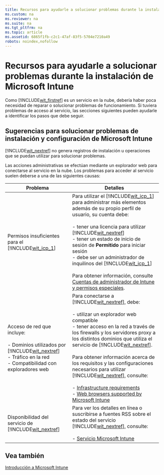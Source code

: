 ```yaml
---
title: Recursos para ayudarle a solucionar problemas durante la instalaci&#243;n de Microsoft Intune
ms.custom: na
ms.reviewer: na
ms.suite: na
ms.tgt_pltfrm: na
ms.topic: article
ms.assetid: 6865f1fb-c2c1-47af-83f5-5704e7210a49
robots: noindex,nofollow
---
```

# Recursos para ayudarle a solucionar problemas durante la instalaci&#243;n de Microsoft Intune
Como [!INCLUDE[wit_firstref](../Token/wit_firstref_md.md)] es un servicio en la nube, debería haber poca necesidad de reparar o solucionar problemas de funcionamiento. Si tuviera problemas de acceso al servicio, las secciones siguientes pueden ayudarle a identificar los pasos que debe seguir.

## <a name="BKMK_ResolveSetupProblems"></a>Sugerencias para solucionar problemas de instalación y configuración de Microsoft Intune
[!INCLUDE[wit_nextref](../Token/wit_nextref_md.md)] no genera registros de instalación u operaciones que se puedan utilizar para solucionar problemas.

Las acciones administrativas se efectúan mediante un explorador web para conectarse al servicio en la nube. Los problemas para acceder al servicio suelen deberse a una de las siguientes causas:

|Problema|Detalles|
|------------|------------|
|Permisos insuficientes para el [!INCLUDE[wit_icp_1](../Token/wit_icp_1_md.md)]|Para utilizar el [!INCLUDE[wit_icp_1](../Token/wit_icp_1_md.md)] para administrar más elementos además de su propio perfil de usuario, su cuenta debe:<br /><br />-   tener una licencia para utilizar [!INCLUDE[wit_nextref](../Token/wit_nextref_md.md)]<br />-   tener un estado de inicio de sesión de **Permitido** para iniciar sesión<br />-   debe ser un administrador de inquilinos del [!INCLUDE[wit_icp_1](../Token/wit_icp_1_md.md)]<br /><br />Para obtener información, consulte [Cuentas de administrador de Intune y permisos especiales](../Topic/What-to-know-before-setting-up-Microsoft-Intune.md#BKMK_AdminAccounts).|
|Acceso de red que incluye:<br /><br />-   Dominios utilizados por [!INCLUDE[wit_nextref](../Token/wit_nextref_md.md)]<br />-   Tráfico en la red<br />-   Compatibilidad con exploradores web|Para conectarse a [!INCLUDE[wit_nextref](../Token/wit_nextref_md.md)], debe:<br /><br />-   utilizar un explorador web compatible<br />-   tener acceso en la red a través de los firewalls y los servidores proxy a los distintos dominios que utiliza el servicio de [!INCLUDE[wit_nextref](../Token/wit_nextref_md.md)].<br /><br />Para obtener información acerca de los requisitos y las configuraciones necesarios para utilizar [!INCLUDE[wit_nextref](../Token/wit_nextref_md.md)], consulte:<br /><br />-   [Infrastructure requirements](../Topic/Network-infrastructure-requirements-for-Microsoft-Intune.md#BKMK_InfrastructureReqs)<br />-   [Web browsers supported by Microsoft Intune](../Topic/Network-infrastructure-requirements-for-Microsoft-Intune.md#BKMK_SupportedBrowsers)|
|Disponibilidad del servicio de [!INCLUDE[wit_nextref](../Token/wit_nextref_md.md)]|Para ver los detalles en línea o suscribirse a fuentes RSS sobre el estado del servicio [!INCLUDE[wit_nextref](../Token/wit_nextref_md.md)], consulte:<br /><br />-   [Servicio Microsoft Intune](http://status.manage.microsoft.com/)|

## Vea también
[Introducción a Microsoft Intune](../Topic/Introduction-to-Microsoft-Intune.md)

